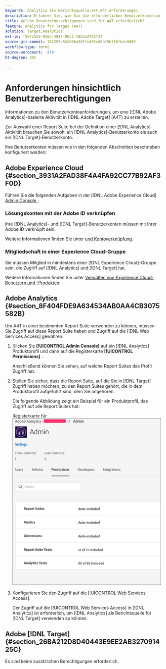 ```yaml
---
keywords: Analytics als Berichtsquelle;a4t;A4T;Anforderungen
description: Erfahren Sie, wie Sie die erforderlichen Benutzerkontenanforderungen konfigurieren, um eine Adobe Analytics-basierte Aktivität in Adobe [!DNL Target] mit Analytics für  [!DNL Target] A4T) zu erstellen.
title: Welche Benutzerberechtigungen sind für A4T erforderlich?
feature: Analytics for Target (A4T)
solution: Target,Analytics
exl-id: f56fc525-92da-4814-86c1-18b3a2765f37
source-git-commit: 152257a52d836a88ffcd76cd9af5b3fbfbdc0839
workflow-type: tm+mt
source-wordcount: '276'
ht-degree: 35%

---
```


# Anforderungen hinsichtlich Benutzerberechtigungen

Informationen zu den Benutzerkontoanforderungen, um eine [!DNL Adobe Analytics]-basierte Aktivität in [!DNL Adobe Target] (A4T) zu erstellen.

Zur Auswahl einer Report Suite bei der Definition einer [!DNL Analytics]-Aktivität brauchen Sie sowohl ein [!DNL Analytics]-Benutzerkonto als auch ein [!DNL Target]-Benutzerkonto.

Ihre Benutzerkonten müssen wie in den folgenden Abschnitten beschrieben konfiguriert werden:

## Adobe Experience Cloud {#section_3931A2FAD38F4A4FA92CC77B92AF3F0D}

Führen Sie die folgenden Aufgaben in der [!DNL Adobe Experience Cloud] [Admin Console ](https://adminconsole.adobe.com):

### Lösungskonten mit der Adobe ID verknüpfen

Ihre [!DNL Analytics]- und [!DNL Target]-Benutzerkonten müssen mit Ihrer Adobe ID verknüpft sein.

Weitere Informationen finden Sie unter [ und Kontoverknüpfung](https://experienceleague.adobe.com/docs/core-services/interface/administration/organizations.html?lang=de).

### Mitgliedschaft in einer Experience Cloud-Gruppe

Sie müssen Mitglied in mindestens einer [!DNL Experience Cloud]-Gruppe sein, die Zugriff auf [!DNL Analytics] und [!DNL Target] hat.

Weitere Informationen finden Sie unter [Verwalten von Experience Cloud-Benutzern und -Produkten](https://experienceleague.adobe.com/docs/core-services/interface/manage-users-and-products/admin-getting-started.html?lang=de).

## Adobe Analytics {#section_8F404FDE9A634534AB0AA4CB3075582B}

Um A4T in einer bestimmten Report Suite verwenden zu können, müssen Sie Zugriff auf diese Report Suite haben und Zugriff auf die [!DNL Web Services Access] gewähren.

1. Klicken Sie **[!UICONTROL Admin Console]** auf ein [!DNL Analytics] Produktprofil und dann auf die Registerkarte **[!UICONTROL Permissions]** .

   Anschließend können Sie sehen, auf welche Report Suites das Profil Zugriff hat.

1. Stellen Sie sicher, dass die Report Suite, auf die Sie in [!DNL Target] Zugriff haben möchten, zu den Report Suites gehört, die in dem Produktprofil aufgeführt sind, dem Sie angehören.

   Die folgende Abbildung zeigt ein Beispiel für ein Produktprofil, das Zugriff auf alle Report Suites hat:

   Registerkarte für ![Admin Console-Berechtigungen](/help/main/c-integrating-target-with-mac/a4t/assets/permissions-tab.png)

1. Konfigurieren Sie den Zugriff auf die [!UICONTROL Web Services Access].

   Der Zugriff auf die [!UICONTROL Web Services Access] in [!DNL Analytics] ist erforderlich, um [!DNL Analytics] als Berichtsquelle für [!DNL Target] verwenden zu können.


## Adobe [!DNL Target] {#section_26BA212D8D40443E9EE2AB327091425C}

Es sind keine zusätzlichen Berechtigungen erforderlich.
